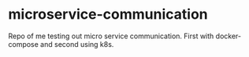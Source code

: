 # microservice-communication
Repo of me testing out micro service communication. First with docker-compose and second using k8s.
